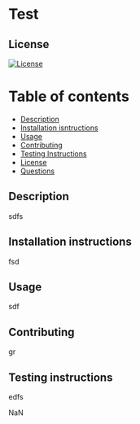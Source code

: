 # Test

## License
[![License](https://img.shields.io/badge/License-Apache_2.0-blue.svg)](https://opensource.org/licenses/Apache-2.0)

# Table of contents
- [Description](#description)
- [Installation isntructions](#installation-instructions)
- [Usage](#usage)
- [Contributing](#contributing)
- [Testing Instructions](#testing-instructions)
- [License](#license)
- [Questions](#questions)

## Description
sdfs

## Installation instructions 
 fsd

## Usage
sdf

## Contributing
gr

## Testing instructions
edfs

NaN